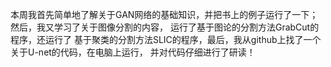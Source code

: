 本周我首先简单地了解关于GAN网络的基础知识，并把书上的例子运行了一下；
然后，我又学习了关于图像分割的内容， 运行了基于图论的分割方法GrabCut的程序，还运行了
基于聚类的分割方法SLIC的程序，最后，我从github上找了一个关于U-net的代码，在电脑上运行，
并对代码仔细进行了研读！